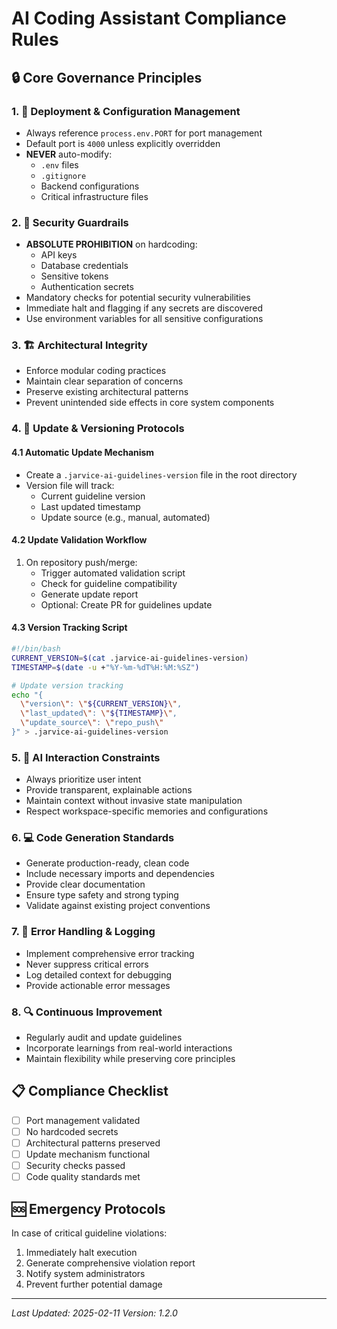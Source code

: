 # AI Coding Assistant Compliance Rules

## 🔒 Core Governance Principles

### 1. 🚦 Deployment & Configuration Management
- Always reference `process.env.PORT` for port management
- Default port is `4000` unless explicitly overridden
- **NEVER** auto-modify:
  - `.env` files
  - `.gitignore`
  - Backend configurations
  - Critical infrastructure files

### 2. 🔐 Security Guardrails
- **ABSOLUTE PROHIBITION** on hardcoding:
  - API keys
  - Database credentials
  - Sensitive tokens
  - Authentication secrets
- Mandatory checks for potential security vulnerabilities
- Immediate halt and flagging if any secrets are discovered
- Use environment variables for all sensitive configurations

### 3. 🏗️ Architectural Integrity
- Enforce modular coding practices
- Maintain clear separation of concerns
- Preserve existing architectural patterns
- Prevent unintended side effects in core system components

### 4. 🔄 Update & Versioning Protocols

#### 4.1 Automatic Update Mechanism
- Create a `.jarvice-ai-guidelines-version` file in the root directory
- Version file will track:
  - Current guideline version
  - Last updated timestamp
  - Update source (e.g., manual, automated)

#### 4.2 Update Validation Workflow
1. On repository push/merge:
   - Trigger automated validation script
   - Check for guideline compatibility
   - Generate update report
   - Optional: Create PR for guidelines update

#### 4.3 Version Tracking Script
```bash
#!/bin/bash
CURRENT_VERSION=$(cat .jarvice-ai-guidelines-version)
TIMESTAMP=$(date -u +"%Y-%m-%dT%H:%M:%SZ")

# Update version tracking
echo "{
  \"version\": \"${CURRENT_VERSION}\",
  \"last_updated\": \"${TIMESTAMP}\",
  \"update_source\": \"repo_push\"
}" > .jarvice-ai-guidelines-version
```

### 5. 🧠 AI Interaction Constraints
- Always prioritize user intent
- Provide transparent, explainable actions
- Maintain context without invasive state manipulation
- Respect workspace-specific memories and configurations

### 6. 💻 Code Generation Standards
- Generate production-ready, clean code
- Include necessary imports and dependencies
- Provide clear documentation
- Ensure type safety and strong typing
- Validate against existing project conventions

### 7. 🚨 Error Handling & Logging
- Implement comprehensive error tracking
- Never suppress critical errors
- Log detailed context for debugging
- Provide actionable error messages

### 8. 🔍 Continuous Improvement
- Regularly audit and update guidelines
- Incorporate learnings from real-world interactions
- Maintain flexibility while preserving core principles

## 📋 Compliance Checklist
- [ ] Port management validated
- [ ] No hardcoded secrets
- [ ] Architectural patterns preserved
- [ ] Update mechanism functional
- [ ] Security checks passed
- [ ] Code quality standards met

## 🆘 Emergency Protocols
In case of critical guideline violations:
1. Immediately halt execution
2. Generate comprehensive violation report
3. Notify system administrators
4. Prevent further potential damage

---

*Last Updated: 2025-02-11*
*Version: 1.2.0*